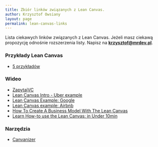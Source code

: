 ```yaml
---
title: Zbiór linków związanych z Lean Canvas.
author: Krzysztof Owsiany
layout: page
permalink: lean-canvas-links
---
```

Lista ciekawych linków związanych z Lean Canvas.
Jeżeli masz ciekawą propozycję odnośnie rozszerzenia listy. Napisz na **[krzysztof@mrdev.pl](mailto:krzysztof@mrdev.pl)**.

### Przykłady Lean Canvas

* [5 przykładów](https://railsware.com/blog/5-lean-canvas-examples/)

### Wideo

* [ZapytajVC](https://www.youtube.com/watch?v=mIBjA1a2sFo)
* [Lean Canvas Intro - Uber example](https://www.youtube.com/watch?v=pvIN9STpzCQ)
* [Lean Canvas Example: Google](https://www.youtube.com/watch?v=tLFzhz78Ock)
* [Lean Canvas example: Airbnb](https://www.youtube.com/watch?v=Csofgp9Bcyo)
* [How To Create A Business Model With The Lean Canvas](https://www.youtube.com/watch?v=ELcRQVEiiE4)
* [Learn How-to use the Lean Canvas: in Under 10min](https://www.youtube.com/watch?v=0W4s8AsQnC8)

### Narzędzia

* [Canvanizer](https://canvanizer.com/new/lean-canvas)